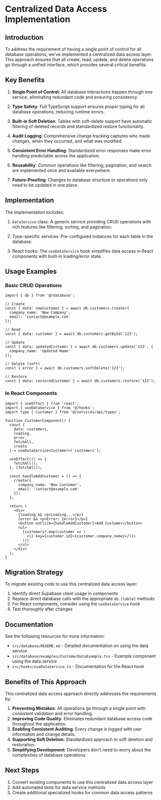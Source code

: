 # Centralized Data Access Implementation

## Introduction

To address the requirement of having a single point of control for all database operations, we've implemented a centralized data access layer. This approach ensures that all create, read, update, and delete operations go through a unified interface, which provides several critical benefits:

## Key Benefits

1. **Single Point of Control**: All database interactions happen through one service, eliminating redundant code and ensuring consistency.

2. **Type Safety**: Full TypeScript support ensures proper typing for all database operations, reducing runtime errors.

3. **Built-in Soft Deletion**: Tables with soft-delete support have automatic filtering of deleted records and standardized restore functionality.

4. **Audit Logging**: Comprehensive change tracking captures who made changes, when they occurred, and what was modified.

5. **Consistent Error Handling**: Standardized error responses make error handling predictable across the application.

6. **Reusability**: Common operations like filtering, pagination, and search are implemented once and available everywhere.

7. **Future-Proofing**: Changes to database structure or operations only need to be updated in one place.

## Implementation

The implementation includes:

1. `DataService` class: A generic service providing CRUD operations with rich features like filtering, sorting, and pagination.

2. Type-specific services: Pre-configured instances for each table in the database.

3. React hooks: The `useDataService` hook simplifies data access in React components with built-in loading/error state.

## Usage Examples

### Basic CRUD Operations

```tsx
import { db } from '@/database';

// Create
const { data: newCustomer } = await db.customers.create({
  company_name: 'New Company',
  email: 'contact@example.com'
});

// Read
const { data: customer } = await db.customers.getById('123');

// Update
const { data: updatedCustomer } = await db.customers.update('123', {
  company_name: 'Updated Name'
});

// Delete (soft)
const { error } = await db.customers.softDelete('123');

// Restore
const { data: restoredCustomer } = await db.customers.restore('123');
```

### In React Components

```tsx
import { useEffect } from 'react';
import { useDataService } from '@/hooks';
import type { Customer } from '@/services/api/types';

function CustomerComponent() {
  const { 
    data: customers, 
    loading, 
    error, 
    fetchAll, 
    create 
  } = useDataService<Customer>('customers');
  
  useEffect(() => {
    fetchAll();
  }, [fetchAll]);
  
  const handleAddCustomer = () => {
    create({
      company_name: 'New Customer',
      email: 'contact@example.com'
    });
  };
  
  return (
    <div>
      {loading && <p>Loading...</p>}
      {error && <p>Error: {error}</p>}
      <button onClick={handleAddCustomer}>Add Customer</button>
      <ul>
        {customers?.map(customer => (
          <li key={customer.id}>{customer.company_name}</li>
        ))}
      </ul>
    </div>
  );
}
```

## Migration Strategy

To migrate existing code to use this centralized data access layer:

1. Identify direct Supabase client usage in components
2. Replace direct database calls with the appropriate `db.[table]` methods
3. For React components, consider using the `useDataService` hook
4. Test thoroughly after changes

## Documentation

See the following resources for more information:

- `src/database/README.md` - Detailed documentation on using the data service
- `src/database/examples/CustomerDataExample.tsx` - Example component using the data service
- `src/hooks/useDataService.ts` - Documentation for the React hook

## Benefits of This Approach

This centralized data access approach directly addresses the requirements by:

1. **Preventing Mistakes**: All operations go through a single point with consistent validation and error handling.
2. **Improving Code Quality**: Eliminates redundant database access code throughout the application.
3. **Enabling Consistent Auditing**: Every change is logged with user information and change details.
4. **Supporting Soft Deletion**: Standardized approach to soft deletion and restoration.
5. **Simplifying Development**: Developers don't need to worry about the complexities of database operations.

## Next Steps

1. Convert existing components to use this centralized data access layer
2. Add automated tests for data service methods
3. Create additional specialized hooks for common data access patterns 
